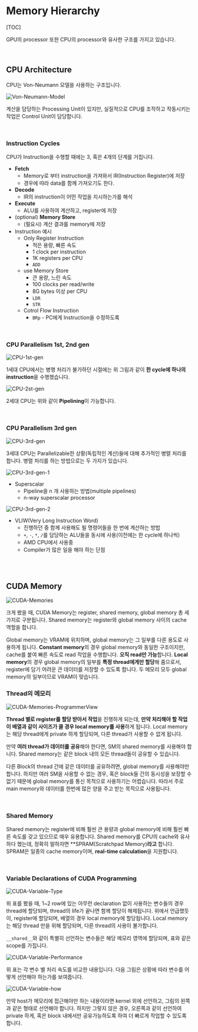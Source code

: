 # Memory Hierarchy

[TOC]

GPU의 processor 또한 CPU의 processor와 유사한 구조를 가지고 있습니다.

<br>

## CPU Architecture

CPU는 Von-Neumann 모델을 사용하는 구조입니다.

![Von-Neumann-Model](./assets/Von-Neumann-Model.png)

계산을 담당하는 Processing Unit이 있지만, 실질적으로 CPU를 조작하고 작동시키는 작업은 Control Unit이 담당합니다.

<br>

### Instruction Cycles

CPU가 Instruction을 수행할 때에는 3, 혹은 4개의 단계를 거칩니다.

- **Fetch**
  - Memory로 부터 instruction을 가져와서 IR(Instruction Register)에 저장
  - 경우에 따라 data를 함께 가져오기도 한다.
- **Decode**
  - IR의 instruction이 어떤 작업을 지시하는가를 해석
- **Execute**
  - ALU를 사용하여 계산하고, register에 저장
- (optional) **Memory Store**
  - (필요시) 계산 결과를 memory에 저장
- Instruction 예시
  - Only Register Instruction
    - 적은 용량, 빠른 속도
    - 1 clock per instruction
    - 1K registers per CPU
    - `ADD`
  - use Memory Store
    - 큰 용량, 느린 속도
    - 100 clocks per read/write
    - 8G bytes 이상 per CPU
    - `LDR`
    - `STR`
  - Cotrol Flow Instruction
    - `BRp` - PC에게 Instruction을 수정하도록

<br>

### CPU Parallelism 1st, 2nd gen

![CPU-1st-gen](./assets/CPU-1st-gen.png)

1세대 CPU에서는 병행 처리가 불가하던 시절에는 위 그림과 같이 **한 cycle에 하나의 instruction**을 수행했습니다.

![CPU-2st-gen](./assets/CPU-2nd-gen.png)

2세대 CPU는 위와 같이 **Pipelining**이 가능합니다.

<br>

### CPU Parallelism 3rd gen

![CPU-3rd-gen](./assets/CPU-3rd-gen.png)

3세대 CPU는 Parallelizable한 상황(독립적인 계산)들에 대해 추가적인 병렬 처리를 합니다. 병렬 처리를 하는 방법으로는 두 가지가 있습니다.

![CPU-3rd-gen-1](./assets/CPU-3rd-gen-1.png)

- Superscalar
  - Pipeline을 n 개 사용하는 방법(multiple pipelines)
  - n-way superscalar processor

![CPU-3rd-gen-2](./assets/CPU-3rd-gen-2.png)

- VLIW(Very Long Instruction Word)
  - 진행하던 중 함께 사용해도 될 명령어들을 한 번에 계산하는 방법
  - `+`, `-`, `*`, `/`를 담당하는 ALU들을 동시에 사용(이전에는 한 cycle에 하나씩)
  - AMD CPU에서 사용중
  - Compiler가 많은 일을 해야 하는 단점

<br><br>

## CUDA Memory

![CUDA-Memories](./assets/CUDA-Memories.png)

크게 봤을 때, CUDA Memory는 register, shared memory, global memory 총 세 가지로 구분됩니다. Shared memory는 register와 global memory 사이의 cache 역할을 합니다.

Global memory는 VRAM에 위치하며, global memory는 그 일부를 다른 용도로 사용하게 됩니다. **Constant memory**의 경우 global memory와 동일한 구조이지만, cache를 붙여 빠른 속도로 read 작업을 수행합니다. **오직 read만 가능**합니다. **Local memory**의 경우 global memory의 일부를 **특정 thread에게만 할당**해 줌으로서, register에 담기 어려운 큰 데이터를 저장할 수 있도록 합니다. 두 메모리 모두 global memory의 일부이므로 VRAM이 맞습니다.

### Thread의 메모리

![CUDA-Memories-ProgrammerView](./assets/CUDA-Memories-ProgrammerView.png)

**Thread 별로 register를 할당 받아서 작업**을 진행하게 되는데, **만약 처리해야 할 작업이 배열과 같이 사이즈가 클 경우 local memory를 사용**하게 됩니다. Local memory는 해당 thread에게 private 하게 할당되며, 다른 thread가 사용할 수 없게 됩니다.

만약 **여러 thread가 데이터를 공유**해야 한다면, SM의 shared memory를 사용해야 합니다. Shared memory는 같은 block 내의 모든 thread들이 공유할 수 있습니다.

다른 Block의 thread 간에 같은 데이터를 공유하려면, global memory를 사용해야만 합니다. 하지만 여러 SM을 사용할 수 없는 경우, 혹은 block들 간의 동시성을 보장할 수 없기 때문에 global memory를 통신 목적으로 사용하기는 어렵습니다. 따라서 주로 main memory와 데이터를 한번에 많은 양을 주고 받는 목적으로 사용됩니다.

<br>

### Shared Memory

Shared memory는 register에 비해 훨씬 큰 용량과 global memory에 비해 훨씬 빠른 속도를 갖고 있으므로 매우 유용합니다. Shared memory를 CPU의 cache와 유사하다 했는데, 정확히 말하자면 **SPRAM(Scratchpad Memory)**라고** 합니다. SPRAM은 일종의 cache memory이며, **real-time calculation**을 지원합니다.

<br>

### Variable Declarations of CUDA Programming

![CUDA-Variable-Type](./assets/CUDA-Variable-Type.png)

위 표를 봤을 때, 1~2 row에 있는 아무런 declaration 없이 사용하는 변수들의 경우 thread에 할당되며, thread의 life가 끝나면 함께 할당이 해제됩니다. 위에서 언급했듯이, register에 할당되며, 배열의 경우 local memory에 할당됩니다. Local memory는 해당 thread 만을 위해 할당되며, 다른 thread의 사용이 불가합니다.

`__shared__`와 같이 특별히 선언하는 변수들은 해당 메모리 영역에 할당되며, 표와 같은 scope를 가집니다.

![CUDA-Variable-Performance](./assets/CUDA-Variable-Performance.png)

위 표는 각 변수 별 처리 속도를 비교한 내용입니다. 다음 그림은 상황에 따라 변수를 어떻게 선언해야 하는가를 보여줍니다.

![CUDA-Variable-how](./assets/CUDA-Variable-how.png)

만약 host가 메모리에 접근해야만 하는 내용이라면 kernel 외에 선언하고, 그림의 왼쪽과 같은 형태로 선언해야 합니다. 하지만 그렇지 않은 경우, 오른쪽과 같이 선언하여 private 하게, 혹은 block 내에서만 공유가능하도록 하여 더 빠르게 작업할 수 있도록 합니다.